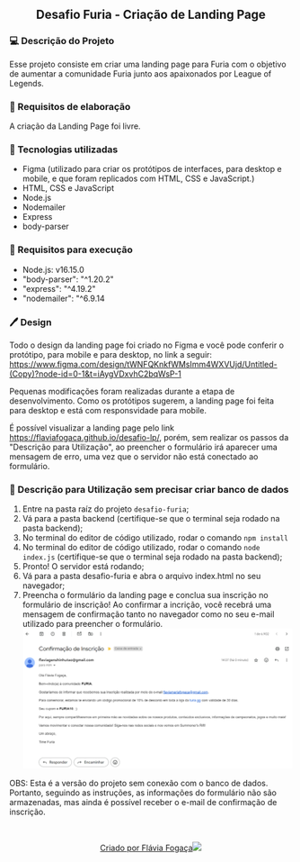 <h2 align="center"> Desafio Furia - Criação de Landing Page </h2>

### 💻 Descrição do Projeto

Esse projeto consiste em criar uma landing page para Furia com o objetivo de aumentar a comunidade Furia junto aos apaixonados por League of Legends.

### 📝 Requisitos de elaboração 

A criação da Landing Page foi livre.

### 🚀 Tecnologias utilizadas 

<ul>
    <li>Figma (utilizado para criar os protótipos de interfaces, para desktop e mobile, e que foram replicados com HTML, CSS e JavaScript.)
    <li>HTML, CSS e JavaScript 
    <li>Node.js 
    <li>Nodemailer
    <li>Express
    <li>body-parser
</ul>

### 📝 Requisitos para execução 

<ul>
    <li>Node.js: v16.15.0</li> 
    <li>"body-parser": "^1.20.2"</li> 
    <li>"express": "^4.19.2"</li> 
    <li>"nodemailer": "^6.9.14</li> 
</ul>

### 🖊️ Design

Todo o design da landing page foi criado no Figma e você pode conferir o protótipo, para mobile e para desktop, no link a seguir: https://www.figma.com/design/tWNFQKnkfWMsImm4WXVUjd/Untitled-(Copy)?node-id=0-1&t=iAygVDxvhC2bqWsP-1

Pequenas modificações foram realizadas durante a etapa de desenvolvimento. Como os protótipos sugerem, a landing page foi feita para desktop e está com responsvidade para mobile. 

É possível visualizar a landing page pelo link https://flaviafogaca.github.io/desafio-lp/, porém, sem realizar os passos da "Descrição para Utilização", ao preencher o formulário irá aparecer uma mensagem de erro, uma vez que o servidor não está conectado ao formulário. 

### 📣 Descrição para Utilização sem precisar criar banco de dados

1. Entre na pasta raíz do projeto `desafio-furia`;
3. Vá para a pasta backend (certifique-se que o terminal seja rodado na pasta backend);
4. No terminal do editor de código utilizado, rodar o comando `npm install`
5. No terminal do editor de código utilizado, rodar o comando `node index.js` (certifique-se que o terminal seja rodado na pasta backend);
6. Pronto! O servidor está rodando;
7. Vá para a pasta desafio-furia e abra o arquivo index.html no seu navegador;
8. Preencha o formulário da landing page e conclua sua inscrição no formulário de inscrição! Ao confirmar a incrição, você recebrá uma mensagem de confirmação tanto no navegador como no seu e-mail utilizado para preencher o formulário.
![email recebido após realizar a inscrição](src/assets/print/print_email.png)

OBS: Esta é a versão do projeto sem conexão com o banco de dados. Portanto, seguindo as instruções, as informações do formulário não são armazenadas, mas ainda é possível receber o e-mail de confirmação de inscrição.

</br>
<p align="center">
  <a href="https://github.com/flaviafogaca">Criado por Flávia Fogaça<img src="https://github.githubassets.com/images/icons/emoji/octocat.png"></a>
</p>
